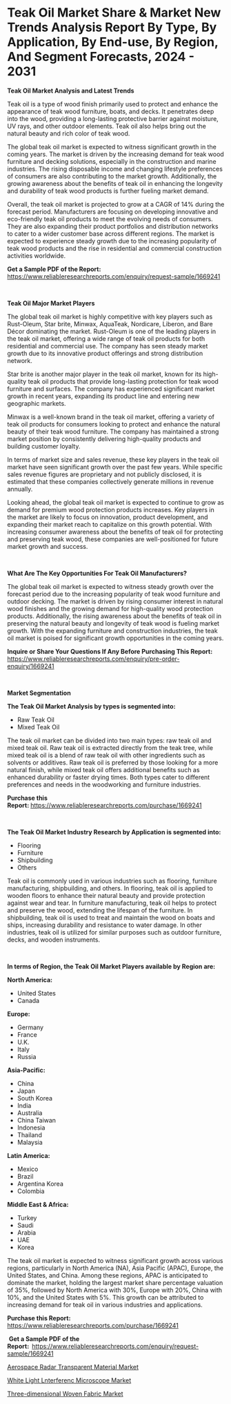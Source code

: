 <p><h1>Teak Oil Market Share & Market New Trends Analysis Report By Type, By Application, By End-use, By Region, And Segment Forecasts, 2024 - 2031</h1></p><p><strong>Teak Oil Market Analysis and Latest Trends</strong></p>
<p><p>Teak oil is a type of wood finish primarily used to protect and enhance the appearance of teak wood furniture, boats, and decks. It penetrates deep into the wood, providing a long-lasting protective barrier against moisture, UV rays, and other outdoor elements. Teak oil also helps bring out the natural beauty and rich color of teak wood.</p><p>The global teak oil market is expected to witness significant growth in the coming years. The market is driven by the increasing demand for teak wood furniture and decking solutions, especially in the construction and marine industries. The rising disposable income and changing lifestyle preferences of consumers are also contributing to the market growth. Additionally, the growing awareness about the benefits of teak oil in enhancing the longevity and durability of teak wood products is further fueling market demand.</p><p>Overall, the teak oil market is projected to grow at a CAGR of 14% during the forecast period. Manufacturers are focusing on developing innovative and eco-friendly teak oil products to meet the evolving needs of consumers. They are also expanding their product portfolios and distribution networks to cater to a wider customer base across different regions. The market is expected to experience steady growth due to the increasing popularity of teak wood products and the rise in residential and commercial construction activities worldwide.</p></p>
<p><strong>Get a Sample PDF of the Report:&nbsp;</strong> <a href="https://www.reliableresearchreports.com/enquiry/request-sample/1669241">https://www.reliableresearchreports.com/enquiry/request-sample/1669241</a></p>
<p>&nbsp;</p>
<p><strong>Teak Oil Major Market Players</strong></p>
<p><p>The global teak oil market is highly competitive with key players such as Rust-Oleum, Star brite, Minwax, AquaTeak, Nordicare, Liberon, and Bare Décor dominating the market. Rust-Oleum is one of the leading players in the teak oil market, offering a wide range of teak oil products for both residential and commercial use. The company has seen steady market growth due to its innovative product offerings and strong distribution network.</p><p>Star brite is another major player in the teak oil market, known for its high-quality teak oil products that provide long-lasting protection for teak wood furniture and surfaces. The company has experienced significant market growth in recent years, expanding its product line and entering new geographic markets.</p><p>Minwax is a well-known brand in the teak oil market, offering a variety of teak oil products for consumers looking to protect and enhance the natural beauty of their teak wood furniture. The company has maintained a strong market position by consistently delivering high-quality products and building customer loyalty.</p><p>In terms of market size and sales revenue, these key players in the teak oil market have seen significant growth over the past few years. While specific sales revenue figures are proprietary and not publicly disclosed, it is estimated that these companies collectively generate millions in revenue annually.</p><p>Looking ahead, the global teak oil market is expected to continue to grow as demand for premium wood protection products increases. Key players in the market are likely to focus on innovation, product development, and expanding their market reach to capitalize on this growth potential. With increasing consumer awareness about the benefits of teak oil for protecting and preserving teak wood, these companies are well-positioned for future market growth and success.</p></p>
<p>&nbsp;</p>
<p><strong>What Are The Key Opportunities For Teak Oil Manufacturers?</strong></p>
<p><p>The global teak oil market is expected to witness steady growth over the forecast period due to the increasing popularity of teak wood furniture and outdoor decking. The market is driven by rising consumer interest in natural wood finishes and the growing demand for high-quality wood protection products. Additionally, the rising awareness about the benefits of teak oil in preserving the natural beauty and longevity of teak wood is fueling market growth. With the expanding furniture and construction industries, the teak oil market is poised for significant growth opportunities in the coming years.</p></p>
<p><strong>Inquire or Share Your Questions If Any Before Purchasing This Report:</strong> <a href="https://www.reliableresearchreports.com/enquiry/pre-order-enquiry/1669241">https://www.reliableresearchreports.com/enquiry/pre-order-enquiry/1669241</a></p>
<p>&nbsp;</p>
<p><strong>Market Segmentation</strong></p>
<p><strong>The Teak Oil Market Analysis by types is segmented into:</strong></p>
<p><ul><li>Raw Teak Oil</li><li>Mixed Teak Oil</li></ul></p>
<p><p>The teak oil market can be divided into two main types: raw teak oil and mixed teak oil. Raw teak oil is extracted directly from the teak tree, while mixed teak oil is a blend of raw teak oil with other ingredients such as solvents or additives. Raw teak oil is preferred by those looking for a more natural finish, while mixed teak oil offers additional benefits such as enhanced durability or faster drying times. Both types cater to different preferences and needs in the woodworking and furniture industries.</p></p>
<p><strong>Purchase this Report:&nbsp;</strong><a href="https://www.reliableresearchreports.com/purchase/1669241">https://www.reliableresearchreports.com/purchase/1669241</a></p>
<p>&nbsp;</p>
<p><strong>The Teak Oil Market Industry Research by Application is segmented into:</strong></p>
<p><ul><li>Flooring</li><li>Furniture</li><li>Shipbuilding</li><li>Others</li></ul></p>
<p><p>Teak oil is commonly used in various industries such as flooring, furniture manufacturing, shipbuilding, and others. In flooring, teak oil is applied to wooden floors to enhance their natural beauty and provide protection against wear and tear. In furniture manufacturing, teak oil helps to protect and preserve the wood, extending the lifespan of the furniture. In shipbuilding, teak oil is used to treat and maintain the wood on boats and ships, increasing durability and resistance to water damage. In other industries, teak oil is utilized for similar purposes such as outdoor furniture, decks, and wooden instruments.</p></p>
<p>&nbsp;</p>
<p><strong>In terms of Region, the Teak Oil Market Players available by Region are:</strong></p>
<p>
    <p> <strong> North America: </strong>
        <ul>
            <li>United States</li>
            <li>Canada</li>
        </ul>
        </p> 
    <p> <strong> Europe: </strong>
        <ul>
            <li>Germany</li>
            <li>France</li>
            <li>U.K.</li>
            <li>Italy</li>
            <li>Russia</li>
        </ul>
        </p> 
    <p> <strong> Asia-Pacific: </strong>
        <ul>
            <li>China</li>
            <li>Japan</li>
            <li>South Korea</li>
            <li>India</li>
            <li>Australia</li>
            <li>China Taiwan</li>
            <li>Indonesia</li>
            <li>Thailand</li>
            <li>Malaysia</li>
        </ul>
        </p> 
    <p> <strong> Latin America: </strong>
        <ul>
            <li>Mexico</li>
            <li>Brazil</li>
            <li>Argentina Korea</li>
            <li>Colombia</li>
        </ul>
        </p> 
    <p> <strong> Middle East & Africa: </strong>
        <ul>
            <li>Turkey</li>
            <li>Saudi</li>
            <li>Arabia</li>
            <li>UAE</li>
            <li>Korea</li>
        </ul>
    </p>
    </p>
<p><p>The teak oil market is expected to witness significant growth across various regions, particularly in North America (NA), Asia Pacific (APAC), Europe, the United States, and China. Among these regions, APAC is anticipated to dominate the market, holding the largest market share percentage valuation of 35%, followed by North America with 30%, Europe with 20%, China with 10%, and the United States with 5%. This growth can be attributed to increasing demand for teak oil in various industries and applications.</p></p>
<p><strong>Purchase this Report: </strong><a href="https://www.reliableresearchreports.com/purchase/1669241">https://www.reliableresearchreports.com/purchase/1669241</a></p>
<p>&nbsp;<strong>Get a Sample PDF of the Report:&nbsp;&nbsp;</strong><a href="https://www.reliableresearchreports.com/enquiry/request-sample/1669241">https://www.reliableresearchreports.com/enquiry/request-sample/1669241</a></p>
<p><strong></strong></p>
<p><p><a href="https://view.publitas.com/reportprime-1/aerospace-radar-transparent-material-market-a-comprehensive-report-of-its-market-share-growth-trends-2023-2030/">Aerospace Radar Transparent Material Market</a></p><p><a href="https://view.publitas.com/reportprime-1/white-light-lnterferenc-microscope-market-size-share-trends-analysis-report-by-material-by-type-by-end-user-by-region-and-segment-forecasts-2023-2030/">White Light Lnterferenc Microscope Market</a></p><p><a href="https://view.publitas.com/reportprime-1/three-dimensional-woven-fabric-market-analysis-and-market-size-global-industry-overview-market-segmentation-and-forecast-2023-to-2030/">Three-dimensional Woven Fabric Market</a></p></p>